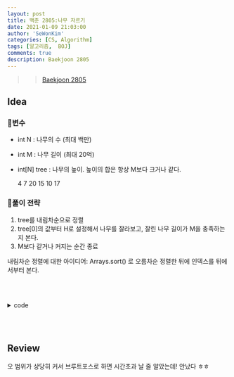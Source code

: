 ```yaml
---
layout: post
title: 백준 2805:나무 자르기
date: 2021-01-09 21:03:00
author: 'SeWonKim'
categories: [CS, Algorithm]
tags: [알고리즘,  BOJ]
comments: true
description: Baekjoon 2805
---
```


> > [Baekjoon 2805](https://www.acmicpc.net/problem/2805)

## Idea

### 🥚변수

- int N : 나무의 수 (최대 백만)
- int M : 나무 길이 (최대 20억)
- int[N] tree : 나무의 높이. 높이의 합은 항상 M보다 크거나 같다.
  

  4 7
20 15 10 17

### 🍳풀이 전략

1. tree를 내림차순으로 정렬
2. tree[0]의 값부터 H로 설정해서 나무를 잘라보고, 잘린 나무 길이가 M을 충족하는지 본다.
3. M보다 같거나 커지는 순간 종료

내림차순 정렬에 대한 아이디어: Arrays.sort() 로 오름차순 정렬한 뒤에 인덱스를 뒤에서부터 본다.
   

&nbsp;  
&nbsp;


<details>
<summary>code</summary>
<div markdown="1">

```java
import java.util.*;
import java.io.*;

public class BOJ2805_나무자르기 {
    public static void main(String[] args) throws Exception {
        BufferedReader br = new BufferedReader(new InputStreamReader(System.in));
        StringTokenizer st = new StringTokenizer(br.readLine(), " ");
        int N = Integer.parseInt(st.nextToken());
        int M = Integer.parseInt(st.nextToken());
        int[] tree = new int[N];
        st = new StringTokenizer(br.readLine(), " ");
        for (int i = 0; i < N; i++) {
            tree[i] = Integer.parseInt(st.nextToken());
        }

        Arrays.sort(tree);

        for (int H = tree[N-1]; H >= 0; H--) {
            int sum = 0;
            for (int i = N-1; i >= 0; i--) {
                if(H >= tree[i])    break;
                sum += tree[i] - H;
            }

            if(sum >= M) {
                System.out.println(H);
                return;
            }
        }

    }
}

```

</div>
</details>

&nbsp;  
&nbsp;

## Review

오 범위가 상당히 커서 브루트포스로 하면 시간초과 날 줄 알았는데! 안났다 ㅎㅎ


&nbsp;  
&nbsp;
